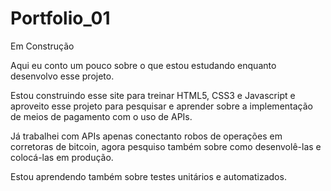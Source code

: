 # Portfolio_01
Em Construção

Aqui eu conto um pouco sobre o que estou estudando enquanto desenvolvo esse projeto.

Estou construindo esse site para treinar HTML5, CSS3 e Javascript
e aproveito esse projeto para pesquisar e aprender sobre a implementação de
meios de pagamento com o uso de APIs.

Já trabalhei com APIs apenas conectanto robos de operações em corretoras de bitcoin,
agora pesquiso também sobre como desenvolê-las e colocá-las em produção.

Estou aprendendo também sobre testes unitários e automatizados.
